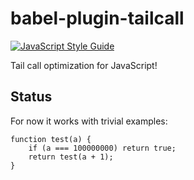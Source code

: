 # babel-plugin-tailcall
[![JavaScript Style Guide](https://img.shields.io/badge/code%20style-standard-brightgreen.svg)](http://standardjs.com/)

Tail call optimization for JavaScript!

## Status
For now it works with trivial examples:
```
function test(a) {
    if (a === 100000000) return true; 
    return test(a + 1);
}
```